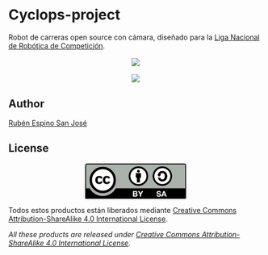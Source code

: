 # Cyclops-project

Robot de carreras open source con cámara, diseñado para la [Liga Nacional de Robótica de Competición](http://lnrc.es/).

<p align="center">
<img src="images/Velocista.jpg" width="600" align = "center">
</p>

<p align="center">
<img src="images/Carreras.jpg" width="600" align = "center">
</p>

## Author

[Rubén Espino San José](https://github.com/Resaj)


## License

<p align="center">

<img src="license/by-sa.png" align = "center">

</p>



Todos estos productos están liberados mediante [Creative Commons Attribution-ShareAlike 4.0 International License](http://creativecommons.org/licenses/by-sa/4.0/).  

_All these products are released under [Creative Commons Attribution-ShareAlike 4.0 International License](http://creativecommons.org/licenses/by-sa/4.0/)._
